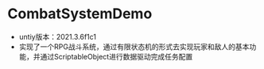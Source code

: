 # CombatSystemDemo

* untiy版本：2021.3.6f1c1
* 实现了一个RPG战斗系统，通过有限状态机的形式去实现玩家和敌人的基本功能，并通过ScriptableObject进行数据驱动完成任务配置
